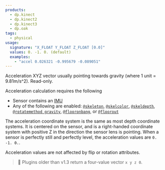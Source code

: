 ```yaml
---
products:
  - dp.kinect
  - dp.kinect2
  - dp.kinect3
  - dp.oak
tags:
  - physical
usage:
  signature: "X_FLOAT Y_FLOAT Z_FLOAT [0.0]"
  values: 0. -1. 0. (default)
  examples:
    - "accel 0.026321 -0.995679 -0.089051"
---
```


Acceleration XYZ vector usually pointing towards gravity
(where 1 unit = 9.81m/s^2). Read-only.

Acceleration calculation requires the following

* Sensor contains an [IMU](https://en.wikipedia.org/wiki/Inertial_measurement_unit)
* Any of the following are enabled: [`@skeleton`](skeleton.md),
  [`@skelcolor`](skelcolor.md), [`@skeldepth`](skeldepth.md),
  [`@rotatemethod gravity`](rotatemethod.md), [`@flooronbang`](flooronbang.md),
  or [`@floorout`](floorout.md)

The acceleration coordinate system is the same as most depth coordinate systems.
It is centered on the sensor, and is a right-handed coordinate system
with positive Z in the direction the sensor lens is pointing. When a sensor
is perfectly still and perfectly level, the acceleration values are `0. -1. 0.`.

Acceleration values are not affected by flip or rotation attributes.

> :memo: Plugins older than v1.3 return a four-value vector `x y z 0`.
